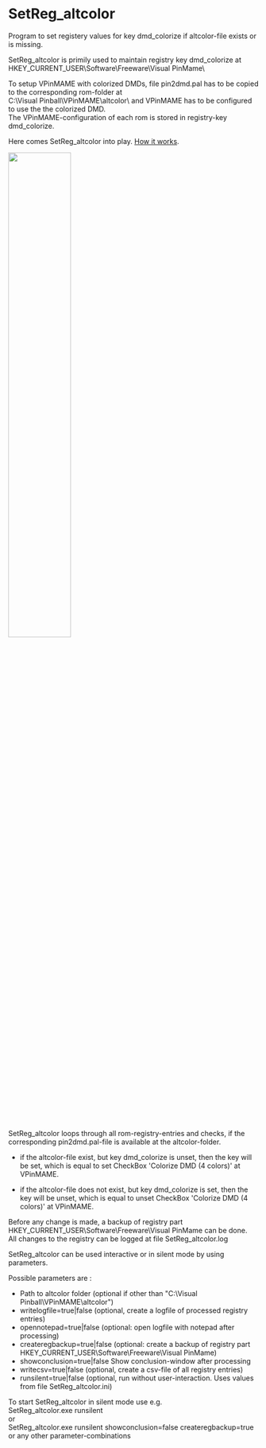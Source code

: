 # SetReg_altcolor
Program to set registery values for key dmd_colorize if altcolor-file exists or is missing.

SetReg_altcolor is primily used to maintain registry key dmd_colorize at HKEY_CURRENT_USER\Software\Freeware\Visual PinMame\

To setup VPinMAME with colorized DMDs, file pin2dmd.pal has to be copied to the corresponding rom-folder at  
C:\Visual Pinball\VPinMAME\altcolor\ and VPinMAME has to be configured to use the the colorized DMD.  
The VPinMAME-configuration of each rom is stored in registry-key dmd_colorize.

Here comes SetReg_altcolor into play. [How it works](https://github.com/SteloPin/SetReg_altcolor/wiki/How-it-works).

<img src="https://user-images.githubusercontent.com/74100604/147820171-9a0b300e-7e24-4372-8312-897de5f51dac.png" width=50% height=50%>

SetReg_altcolor loops through all rom-registry-entries and checks, if the corresponding pin2dmd.pal-file is available at the altcolor-folder.

- if the altcolor-file exist, but key dmd_colorize is unset, then the key will be set, which is equal to set CheckBox 'Colorize DMD (4 colors)' at VPinMAME.

- if the altcolor-file does not exist, but key dmd_colorize is set, then the key will be unset, which is equal to unset CheckBox 'Colorize DMD (4 colors)' at VPinMAME.
	  
Before any change is made, a backup of registry part HKEY_CURRENT_USER\Software\Freeware\Visual PinMame can be done.   
All changes to the registry can be logged at file SetReg_altcolor.log

SetReg_altcolor can be used interactive or in silent mode by using parameters.
	
Possible parameters are :
- Path to altcolor folder (optional if other than "C:\Visual Pinball\VPinMAME\altcolor")
- writelogfile=true|false (optional, create a logfile of processed registry entries)
- opennotepad=true|false (optional: open logfile with notepad after processing)
- createregbackup=true|false (optional: create a backup of registry part HKEY_CURRENT_USER\Software\Freeware\Visual PinMame)
- showconclusion=true|false Show conclusion-window after processing
- writecsv=true|false (optional, create a csv-file of all registry entries)
- runsilent=true|false (optional, run without user-interaction. Uses values from file SetReg_altcolor.ini)
	
To start SetReg_altcolor in silent mode use e.g.   
SetReg_altcolor.exe runsilent   
or   
SetReg_altcolor.exe runsilent showconclusion=false createregbackup=true   
or any other parameter-combinations
